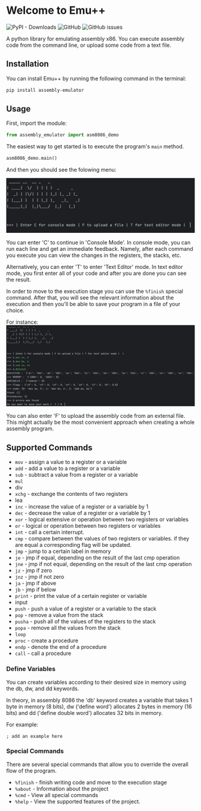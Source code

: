# Welcome to Emu++

![PyPI - Downloads](https://img.shields.io/pypi/dm/assembly-emulator)
![GitHub](https://img.shields.io/github/license/jonaprojects/assemblyEmulator)
![GitHub issues](https://img.shields.io/github/issues/jonaprojects/assemblyEmulator)



A python library for emulating assembly x86. You can execute assembly code from the command line, or upload some code from a text file.

## Installation

You can install Emu++ by running the following command in the terminal:

```bash
pip install assembly-emulator
```

## Usage

First, import the module:

```python
from assembly_emulator import asm8086_demo
```

The easiest way to get started is to execute the program's <code>main</code> method.

```python
asm8086_demo.main()
```

And then you should see the folowing menu:

![menu](screenshots/starting_menu.png "Menu")

You can enter 'C' to continue in 'Console Mode'. In console mode, you can run each line and get an immediate feedback. Namely, after each command you execute you can view the changes in the registers, the stacks, etc.

Alternatively, you can enter 'T' to enter 'Text Editor' mode. In text editor mode, you first enter all of your code and after you are done you can see the result.

In order to move to the execution stage you can use the <code>%finish</code> special command. After that, you will see the relevant information about the execution and then you'll be able to save your program in a file of your choice.

For instance:
![text editor mode](screenshots/text_editor.png "Menu")

You can also enter 'F' to upload the
assembly code from an external file.
This might actually be the most convenient approach when creating a whole assembly program.

## Supported Commands

- <code>mov</code> - assign a value to a register or a variable
- <code>add</code> - add a value to a register or a variable
- <code>sub</code> - subtract a value from a register or a variable
- <code>mul</code>
- div
- <code>xchg</code> - exchange the contents of two registers
- lea
- <code>inc</code> - increase the value of a register or a variable by 1
- <code>dec</code> - decrease the value of a register or a variable by 1
- <code>xor</code> - logical extensive or operation between two registers or variables
- <code>or</code> - logical or operation between two registers or variables
- <code>int</code> - call a certain interrupt.
- <code>cmp</code> - compare between the values of two registers or variables. if they are equal a corresponding flag will be updated.
- <code>jmp</code> - jump to a certain label in memory
- <code>je</code> - jmp if equal, depending on the result of the last cmp operation
- <code>jne</code> - jmp if not equal, depending on the result of the last cmp operation
- <code>jz</code> - jmp if zero
- <code>jnz</code> - jmp if not zero
- <code>ja</code> - jmp if above
- <code>jb</code> - jmp if below
- <code>print</code> - print the value of a certain register or variable
- input
- <code>push</code> - push a value of a register or a variable to the stack
- <code>pop</code> - remove a value from the stack
- <code>pusha</code> - push all of the values of the registers to the stack
- <code>popa</code> - remove all the values from the stack
- <code>loop</code>
- <code>proc</code> - create a procedure
- <code>endp</code> - denote the end of a procedure
- <code>call</code> - call a procedure

### Define Variables

You can create variables according to their desired size in memory using the db, dw, and dd keywords.

In theory, in assembly 8086 the 'db' keyword creates a variable that takes 1 byte in memory (8 bits), dw ('define word') allocates 2 bytes in memory (16 bits) and dd ('define double word') allocates 32 bits in memory.

For example:

```
; add an example here
```

### Special Commands

There are several special commands that allow you to override the overall flow of the program.

- <code>%finish</code> - finish writing code and move to the execution stage
- <code>%about</code> - Information about the project
- <code>%cmd</code> - View all special commands
- <code>%help</code> - View the supported features of the project.
